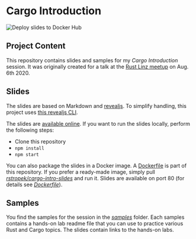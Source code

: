 # Cargo Introduction

![Deploy slides to Docker Hub](https://github.com/rstropek/CargoIntro/workflows/Deploy%20slides%20to%20Docker%20Hub/badge.svg)

## Project Content

This repository contains slides and samples for my *Cargo Introduction* session. It was originally created for a talk at the [Rust Linz meetup](https://www.meetup.com/de-DE/Rust-Linz/events/271857182/) on Aug. 6th 2020.

## Slides

The slides are based on Markdown and [revealjs](https://revealjs.com/). To simplify handling, this project uses [this revealjs CLI](https://github.com/vivaxy/node-reveal).

The slides are [available online](https://cargo-intro-slides.azurewebsites.net/). If you want to run the slides locally, perform the following steps:

* Clone this repository
* `npm install`
* `npm start`

You can also package the slides in a Docker image. A [Dockerfile](Dockerfile) is part of this repository. If you prefer a ready-made image, simply pull [*rstropek/cargo-intro-slides*](https://hub.docker.com/repository/docker/rstropek/cargo-intro-slides) and run it. Slides are available on port 80 (for details see [*Dockerfile*](Dockerfile)).

## Samples

You find the samples for the session in the [*samples*](samples) folder. Each samples contains a hands-on lab readme file that you can use to practice various Rust and Cargo topics. The slides contain links to the hands-on labs.
